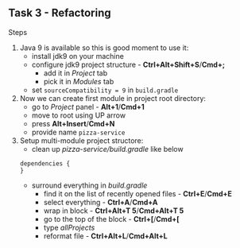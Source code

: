 ## Task 3 - Refactoring



Steps
1. Java 9 is available so this is good moment to use it:
   * install jdk9 on your machine
   * configure jdk9 project structure - **Ctrl+Alt+Shift+S**/**Cmd+;**
     * add it in *Project* tab
     * pick it in *Modules* tab
   * set `sourceCompatibility = 9` in `build.gradle`
1. Now we can create first module in project root directory:
    * go to *Project* panel - **Alt+1**/**Cmd+1**
    * move to root using UP arrow
    * press **Alt+Insert**/**Cmd+N**
    * provide name `pizza-service`
1. Setup multi-module project structore:
    * clean up *pizza-service/build.gradle* like below
    ```
    dependencies {
    }
    ```
    * surround everything in *build.gradle*
      * find it on the list of recently opened files - **Ctrl+E**/**Cmd+E**
      * select everything - **Ctrl+A**/**Cmd+A**
      * wrap in block - **Ctrl+Alt+T 5**/**Cmd+Alt+T 5**
      * go to the top of the block - **Ctrl+[**/**Cmd+[** 
      * type *allProjects*
      * reformat file - **Ctrl+Alt+L**/**Cmd+Alt+L**
